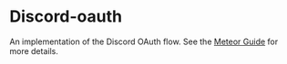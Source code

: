 # Discord-oauth

An implementation of the Discord OAuth flow. See the [Meteor Guide](https://guide.meteor.com/accounts.html) for more details.
